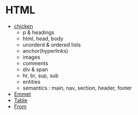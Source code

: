 # HTML
- [chicken](chicken.html)
    - p & headings
    - html, head, body
    - unorderd & ordered lists
    - anchor(hyperlinks)
    - images
    - comments
    - div & span
    - hr, br, sup, sub
    - entities
    - semantics : main, nav, section, header, footer
- [Emmet](emmetdemo.html)
- [Table](heaviest_birds.html)
- [From](forms.html)